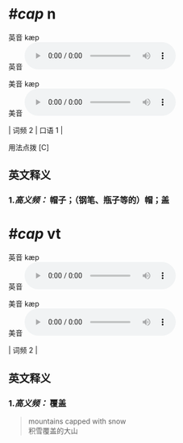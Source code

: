 # ***\#cap*** n
英音 kæp  
英音
<audio src="./media/cap-B.aac" controls="controls"></audio>

美音 kæp  
美音
<audio src="./media/cap.aac" controls="controls"></audio>



| 词频 2 | 口语 1 |  

用法点拨  [C]

英文释义
---
### 1.*高义频：* **帽子；（钢笔、瓶子等的）帽；盖**  


# ***\#cap*** vt
英音 kæp  
英音
<audio src="./media/cap-B.aac" controls="controls"></audio>

美音 kæp  
美音
<audio src="./media/cap.aac" controls="controls"></audio>



| 词频 2 |  

英文释义
---
### 1.*高义频：* **覆盖**  

 > mountains capped with snow  
 > 积雪覆盖的大山    


